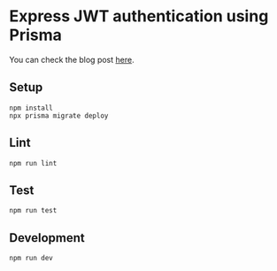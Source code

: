 # Express JWT authentication using Prisma

You can check the blog post [here](https://dev.to/mihaiandrei97/jwt-authentication-using-prisma-and-express-37nk).

## Setup

```
npm install
npx prisma migrate deploy
```

## Lint

```
npm run lint
```

## Test

```
npm run test
```

## Development

```
npm run dev
```
